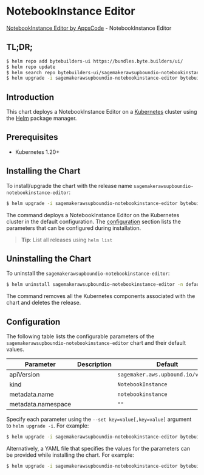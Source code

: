 # NotebookInstance Editor

[NotebookInstance Editor by AppsCode](https://byte.builders) - NotebookInstance Editor

## TL;DR;

```bash
$ helm repo add bytebuilders-ui https://bundles.byte.builders/ui/
$ helm repo update
$ helm search repo bytebuilders-ui/sagemakerawsupboundio-notebookinstance-editor --version=v0.4.18
$ helm upgrade -i sagemakerawsupboundio-notebookinstance-editor bytebuilders-ui/sagemakerawsupboundio-notebookinstance-editor -n default --create-namespace --version=v0.4.18
```

## Introduction

This chart deploys a NotebookInstance Editor on a [Kubernetes](http://kubernetes.io) cluster using the [Helm](https://helm.sh) package manager.

## Prerequisites

- Kubernetes 1.20+

## Installing the Chart

To install/upgrade the chart with the release name `sagemakerawsupboundio-notebookinstance-editor`:

```bash
$ helm upgrade -i sagemakerawsupboundio-notebookinstance-editor bytebuilders-ui/sagemakerawsupboundio-notebookinstance-editor -n default --create-namespace --version=v0.4.18
```

The command deploys a NotebookInstance Editor on the Kubernetes cluster in the default configuration. The [configuration](#configuration) section lists the parameters that can be configured during installation.

> **Tip**: List all releases using `helm list`

## Uninstalling the Chart

To uninstall the `sagemakerawsupboundio-notebookinstance-editor`:

```bash
$ helm uninstall sagemakerawsupboundio-notebookinstance-editor -n default
```

The command removes all the Kubernetes components associated with the chart and deletes the release.

## Configuration

The following table lists the configurable parameters of the `sagemakerawsupboundio-notebookinstance-editor` chart and their default values.

|     Parameter      | Description |                    Default                    |
|--------------------|-------------|-----------------------------------------------|
| apiVersion         |             | <code>sagemaker.aws.upbound.io/v1beta1</code> |
| kind               |             | <code>NotebookInstance</code>                 |
| metadata.name      |             | <code>notebookinstance</code>                 |
| metadata.namespace |             | <code>""</code>                               |


Specify each parameter using the `--set key=value[,key=value]` argument to `helm upgrade -i`. For example:

```bash
$ helm upgrade -i sagemakerawsupboundio-notebookinstance-editor bytebuilders-ui/sagemakerawsupboundio-notebookinstance-editor -n default --create-namespace --version=v0.4.18 --set apiVersion=sagemaker.aws.upbound.io/v1beta1
```

Alternatively, a YAML file that specifies the values for the parameters can be provided while
installing the chart. For example:

```bash
$ helm upgrade -i sagemakerawsupboundio-notebookinstance-editor bytebuilders-ui/sagemakerawsupboundio-notebookinstance-editor -n default --create-namespace --version=v0.4.18 --values values.yaml
```
